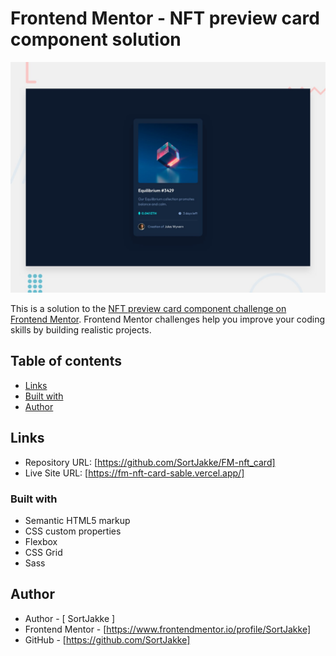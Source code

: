# Frontend Mentor - NFT preview card component solution

![Design preview for the NFT preview card component coding challenge](./preview.jpg)

This is a solution to the [NFT preview card component challenge on Frontend Mentor](https://www.frontendmentor.io/challenges/nft-preview-card-component-SbdUL_w0U). Frontend Mentor challenges help you improve your coding skills by building realistic projects.

## Table of contents

- [Links](#links)
- [Built with](#built-with)
- [Author](#author)

## Links

- Repository URL: [https://github.com/SortJakke/FM-nft_card]
- Live Site URL: [https://fm-nft-card-sable.vercel.app/]

### Built with

- Semantic HTML5 markup
- CSS custom properties
- Flexbox
- CSS Grid
- Sass

## Author

- Author - [ SortJakke ]
- Frontend Mentor - [https://www.frontendmentor.io/profile/SortJakke]
- GitHub - [https://github.com/SortJakke]
